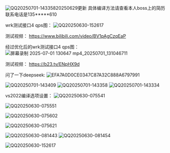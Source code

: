 ![QQ20250701-143358](https://github.com/user-attachments/assets/3c9703fc-1352-4278-bfb2-edffdf13f03e)20250629更新  具体编译方法请查看本人boss上的简历   联系电话是135*****610



wrk测试接口4 qps图：
![QQ20250630-152617](https://github.com/user-attachments/assets/da3ea4b5-2657-4553-aa7a-e976055663bc)

测试视频：
https://www.bilibili.com/video/BV1pAgCzqEaP

经过优化后的wrk测试接口4  qps图：
![屏幕录制 2025-07-01 130647 mp4_20250701_131046711](https://github.com/user-attachments/assets/2b226413-54ba-4e75-bfbc-6b76f7176f50)

测试视频：
https://b23.tv/ENpHX9d

问了一下deepseek:
![EFA7A0D0CE0347C87A32C888A6797991](https://github.com/user-attachments/assets/61b0e129-a90a-46ff-bccf-8b848340e2fe)

![QQ20250701-143409](https://github.com/user-attachments/assets/adcc0e3c-f374-4797-83d2-255a996d5625)
![QQ20250701-143358](https://github.com/user-attachments/assets/db8e0513-7aa1-47af-8a70-8b96c7204e28)
![QQ20250701-143334](https://github.com/user-attachments/assets/074b0771-4915-4a8b-b97f-744dceb124f2)


vs2022编译选项设置：
![QQ20250630-075541](https://github.com/user-attachments/assets/e48d1fee-c0fb-440d-bb53-1fc784cbc389)

![QQ20250630-075551](https://github.com/user-attachments/assets/6fd00da1-3e50-4a33-9172-64032b01911d)

![QQ20250630-075602](https://github.com/user-attachments/assets/b80ccb84-048f-4090-bc79-b6c5ac38d156)

![QQ20250630-075621](https://github.com/user-attachments/assets/64aeff04-3978-4fe6-a21f-99cbec8498dc)

![QQ20250630-081443](https://github.com/user-attachments/assets/544e0d9f-1f97-4960-8c10-c828d2b75d34)
![QQ20250630-081454](https://github.com/user-attachments/assets/97f3efe0-2a98-4dbb-bf97-fba6ebd34549)

![QQ20250630-152617](https://github.com/user-attachments/assets/0a570152-e83f-4566-be2b-ad7934b90886)
